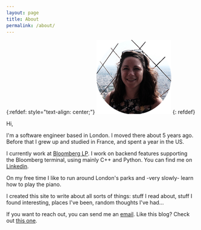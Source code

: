 ```yaml
---
layout: page
title: About
permalink: /about/
---
```


{:refdef: style="text-align: center;"}
![me](/img/me.png)
{: refdef}

Hi,

I'm a software engineer based in London. I moved there about 5 years ago. Before that I grew up and studied in France, and spent a year in the US.

I currently work at [Bloomberg LP](https://www.bloomberg.com/london/). I work on backend features supporting the Bloomberg terminal, using mainly C++ and Python. You can find me on [Linkedin](https://www.linkedin.com/in/nina-martin-20b4648b/).

On my free time I like to run around London's parks and -very slowly- learn how to play the piano.  

I created this site to write about all sorts of things: stuff I read about, stuff I found interesting, places I've been, random thoughts I've had...

If you want to reach out, you can send me an [email](mailto:nina.utc@gmail.com). Like this blog? Check out [this one](https://jackmorris.xyz/).